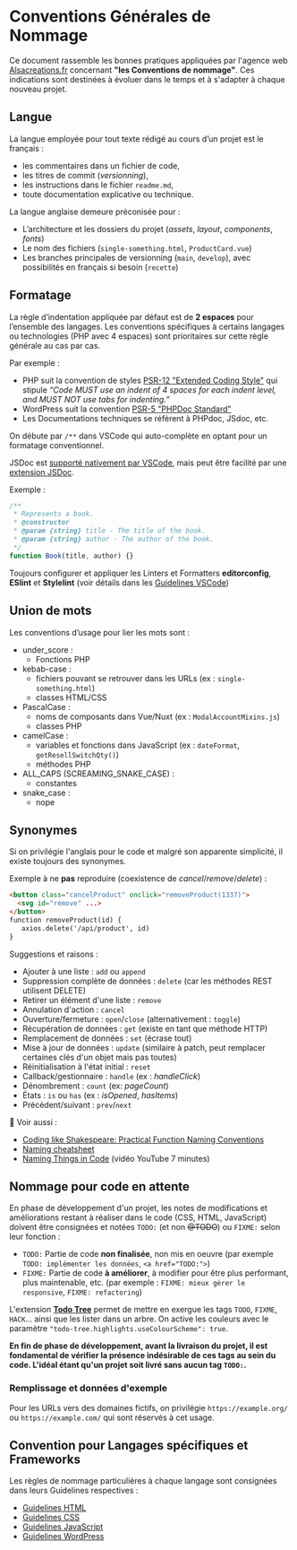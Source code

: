 # Conventions Générales de Nommage

Ce document rassemble les bonnes pratiques appliquées par l'agence web [Alsacreations.fr](https://www.alsacreations.fr/) concernant **"les Conventions de nommage"**. Ces indications sont destinées à évoluer dans le temps et à s'adapter à chaque nouveau projet.

## Langue

La langue employée pour tout texte rédigé au cours d’un projet est le français :

- les commentaires dans un fichier de code,
- les titres de commit (_versionning_),
- les instructions dans le fichier `readme.md`,
- toute documentation explicative ou technique.

La langue anglaise demeure préconisée pour :

- L’architecture et les dossiers du projet (_assets_, _layout_, _components_, _fonts_)
- Le nom des fichiers (`single-something.html`, `ProductCard.vue`)
- Les branches principales de versionning (`main`, `develop`), avec possibilités en français si besoin (`recette`)

## Formatage

La règle d’indentation appliquée par défaut est de **2 espaces** pour l’ensemble des langages. Les conventions spécifiques à certains langages ou technologies (PHP avec 4 espaces) sont prioritaires sur cette règle générale au cas par cas.

Par exemple :

- PHP suit la convention de styles [PSR-12 "Extended Coding Style"](https://www.php-fig.org/psr/psr-12/) qui stipule _“Code MUST use an indent of 4 spaces for each indent level, and MUST NOT use tabs for indenting.”_
- WordPress suit la convention [PSR-5 "PHPDoc Standard"](https://www.php-fig.org/psr/)
- Les Documentations techniques se réfèrent à PHPdoc, JSdoc, etc.

On débute par `/**` dans VSCode qui auto-complète en optant pour un formatage conventionnel.

JSDoc est [supporté nativement par VSCode](https://code.visualstudio.com/docs/languages/javascript#_jsdoc-support), mais peut être facilité par une [extension JSDoc](https://marketplace.visualstudio.com/items?itemName=stevencl.addDocComments).

Exemple :

```js
/**
 * Represents a book.
 * @constructor
 * @param {string} title - The title of the book.
 * @param {string} author - The author of the book.
 */
function Book(title, author) {}
```

Toujours configurer et appliquer les Linters et Formatters **editorconfig**, **ESlint** et **Stylelint** (voir détails dans les [Guidelines VSCode](Guidelines-VScode.md))

## Union de mots

Les conventions d’usage pour lier les mots sont :

- under_score :
  - Fonctions PHP
- kebab-case :
  - fichiers pouvant se retrouver dans les URLs (ex : `single-something.html`)
  - classes HTML/CSS
- PascalCase :
  - noms de composants dans Vue/Nuxt (ex : `ModalAccountMixins.js`)
  - classes PHP
- camelCase :
  - variables et fonctions dans JavaScript (ex : `dateFormat`, `getResellSwitchQty()`)
  - méthodes PHP
- ALL_CAPS (SCREAMING_SNAKE_CASE) :
  - constantes
- snake_case :
  - nope

## Synonymes

Si on privilégie l'anglais pour le code et malgré son apparente simplicité, il existe toujours des synonymes.

Exemple à ne **pas** reproduire (coexistence de _cancel_/_remove_/_delete_) :

```html
<button class="cancelProduct" onclick="removeProduct(1337)">
  <svg id="remove" ...>
</button>
function removeProduct(id) {
   axios.delete('/api/product', id)
}
```

Suggestions et raisons :

- Ajouter à une liste : `add` ou `append`
- Suppression complète de données : `delete` (car les méthodes REST utilisent DELETE)
- Retirer un élément d'une liste : `remove`
- Annulation d'action : `cancel`
- Ouverture/fermeture : `open`/`close` (alternativement : `toggle`)
- Récupération de données : `get` (existe en tant que méthode HTTP)
- Remplacement de données : `set` (écrase tout)
- Mise à jour de données : `update` (similaire à patch, peut remplacer certaines clés d'un objet mais pas toutes)
- Réinitialisation à l'état initial : `reset`
- Callback/gestionnaire : `handle` (ex : _handleClick_)
- Dénombrement : `count` (ex: _pageCount_)
- États : `is` ou `has` (ex : _isOpened_, _hasItems_)
- Précédent/suivant : `prev`/`next`

🔖 Voir aussi :

- [Coding like Shakespeare: Practical Function Naming Conventions](https://dmitripavlutin.com/coding-like-shakespeare-practical-function-naming-conventions/)
- [Naming cheatsheet](https://github.com/kettanaito/naming-cheatsheet)
- [Naming Things in Code](https://www.youtube.com/watch?v=-J3wNP6u5YU) (vidéo YouTube 7 minutes)

## Nommage pour code en attente

En phase de développement d'un projet, les notes de modifications et améliorations restant à réaliser dans le code (CSS, HTML, JavaScript) doivent être consignées et notées `TODO:` (et non ~~@TODO~~) ou `FIXME:` selon leur fonction&nbsp;:

- `TODO:` Partie de code **non finalisée**, non mis en oeuvre (par exemple `TODO: implémenter les données`, `<a href="TODO:">`)
- `FIXME:` Partie de code **à améliorer**, à modifier pour être plus performant, plus maintenable, etc. (par exemple : `FIXME: mieux gérer le responsive`, `FIXME: refactoring`)

L'extension **[Todo Tree](https://marketplace.visualstudio.com/items?itemName=Gruntfuggly.todo-tree)** permet de mettre en exergue les tags `TODO`, `FIXME`, `HACK`... ainsi que les lister dans un arbre. On active les couleurs avec le paramètre `"todo-tree.highlights.useColourScheme": true`.

**En fin de phase de développement, avant la livraison du projet, il est fondamental de vérifier la présence indésirable de ces tags au sein du code. L'idéal étant qu'un projet soit livré sans aucun tag `TODO:`.**

### Remplissage et données d'exemple

Pour les URLs vers des domaines fictifs, on privilégie `https://example.org/` ou `https://example.com/` qui sont réservés à cet usage.

## Convention pour Langages spécifiques et Frameworks

Les règles de nommage particulières à chaque langage sont consignées dans leurs Guidelines respectives :

- [Guidelines HTML](html.md)
- [Guidelines CSS](css.md)
- [Guidelines JavaScript](javascript.md)
- [Guidelines WordPress](wordPress.md)
